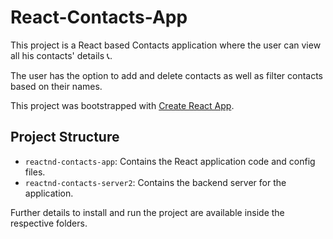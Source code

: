 # React-Contacts-App

This project is a React based Contacts application where the user can view all his contacts' details :telephone_receiver:.

The user has the option to add and delete contacts as well as filter contacts based on their names.

This project was bootstrapped with [Create React App](https://github.com/facebookincubator/create-react-app).


## Project Structure

* `reactnd-contacts-app`: Contains the React application code and config files.
* `reactnd-contacts-server2`: Contains the backend server for the application.

Further details to install and run the project are available inside the respective folders.